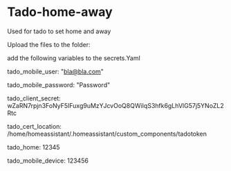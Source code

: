 # Tado-home-away
Used for tado to set home and away

Upload the files to the folder:

add the following variables to the secrets.Yaml

tado_mobile_user: "bla@bla.com"

tado_mobile_password: "Password"

tado_client_secret: wZaRN7rpjn3FoNyF5IFuxg9uMzYJcvOoQ8QWiIqS3hfk6gLhVlG57j5YNoZL2Rtc

tado_cert_location: /home/homeassistant/.homeassistant/custom_components/tadotoken

tado_home: 12345

tado_mobile_device: 123456
